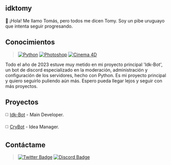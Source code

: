## idktomy

:wave: ¡Hola! Me llamo Tomás, pero todos me dicen Tomy. Soy un pibe uruguayo que intenta seguir progresando.

## Conocimientos 

> [![Python](https://img.shields.io/badge/Python-000000?style=for-the-badge&logo=python&logoColor=white)](https://www.python.org/)
> [![Photoshop](https://img.shields.io/badge/Photoshop-000000?style=for-the-badge&logo=Adobe%20Photoshop&logoColor=white)](https://www.adobe.com/la/products/photoshop.html)
> [![Cinema 4D](https://img.shields.io/badge/Cinema4D-000000?style=for-the-badge&logo=cinema4d&logoColor=white)](https://www.maxon.net/es/cinema-4d)

Todo el año de 2023 estuve muy metido en mi proyecto principal 'Idk-Bot', un bot de discord especializado en la moderación, 
administración y configuración de los servidores, hecho con Python. Es mi proyecto principal y quiero seguirlo puliendo aún más. 
Espero pueda llegar lejos y seguir con más proyectos.

## Proyectos

:white_medium_square: [Idk-Bot](https://discord.gg/A4RnqucV4k) - Main Developer.

:white_medium_square: [CryBot](https://discord.gg/xcry) - Idea Manager.

## Contáctame

> [![Twitter Badge](https://img.shields.io/badge/Twitter-000000?style=for-the-badge&logo=twitter&logoColor=white)](https://www.twitter.com/idktomas_/)
> [![Discord Badge](https://img.shields.io/badge/Discord-000000?style=for-the-badge&logo=discord&logoColor=white)](https://discordapp.com/users/454774829162430483)

